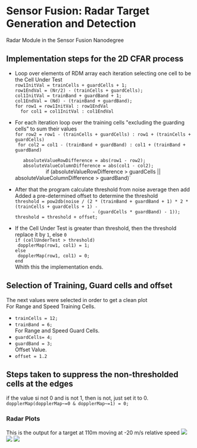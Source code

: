 # Sensor Fusion: Radar Target Generation and Detection
Radar Module in the Sensor Fusion Nanodegree

## Implementation steps for the 2D CFAR process
* Loop over elements of RDM array each iteration selecting one cell to be the Cell Under Test<br>
`row1InitVal = trainCells + guardCells + 1;      `<br>
`row1EndVal = (Nr/2) - (trainCells + guardCells);`<br>
`col1InitVal = trainBand + guardBand + 1;        `<br>
`col1EndVal = (Nd) - (trainBand + guardBand);    `<br>
`for row1 = row1InitVal : row1EndVal`<br>
`  for col1 = col1InitVal : col1EndVal`

* For each iteration loop over the training cells "excluding the guarding cells" to sum their values<br>
`for row2 = row1 - (trainCells + guardCells) : row1 + (trainCells + guardCells)              `<br>
`  for col2 = col1 - (trainBand + guardBand) : col1 + (trainBand + guardBand)                `<br>
`          `<br>
`   absoluteValueRowDifference = abs(row1 - row2);`<br>
`   absoluteValueColumnDifference = abs(col1 - col2);`<br>
`          
`    if (absoluteValueRowDifference > guardCells || absoluteValueColumnDifference > guardBand)`

* After that the program calculate threshold from noise average then add Added a pre-determined offset to determine the threshold<br>
`threshold = pow2db(noise / (2 * (trainBand + guardBand + 1) * 2 * (trainCells + guardCells + 1) - `<br>
`                              - (guardCells * guardBand) - 1));                                   `<br>
`threshold = threshold + offset;                                                                   `

* If the Cell Under Test is greater than threshold, then the threshold replace it by `1`, else `0` <br>
`if (cellUnderTest > threshold)`<br>
`  dopplerMap(row1, col1) = 1; `<br>
`else                          `<br>
`  dopplerMap(row1, col1) = 0; `<br>
`end`<br>
Whith this the implementation ends.

## Selection of Training, Guard cells and offset
The next values were selected in order to get a clean plot<br>
For Range and Speed Training Cells.<br>
* `trainCells = 12;`<br>
* `trainBand = 6;  `<br>
For Range and Speed Guard Cells.<br>
* `guardCells= 4;  `<br>
* `guardBand = 3;  `<br>
Offset Value.<br>
* `offset = 1.2    ` <br>

## Steps taken to suppress the non-thresholded cells at the edges
if the value si not 0 and is not 1, then is not, just set it to 0.<br>
`dopplerMap(dopplerMap~=0 & dopplerMap~=1) = 0;`

### **Radar Plots**
This is the output for a target at 110m moving at -20 m/s relative speed
<img src="images/plots1.png" />
<img src="images/plots2.png" />
<img src="images/plots3.png" />
